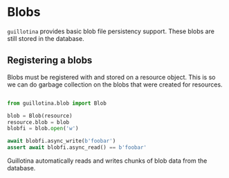 # Blobs

`guillotina` provides basic blob file persistency support. These blobs are still
stored in the database.


## Registering a blobs

Blobs must be registered with and stored on a resource object. This is so we
can do garbage collection on the blobs that were created for resources.

```python

from guillotina.blob import Blob

blob = Blob(resource)
resource.blob = blob
blobfi = blob.open('w')

await blobfi.async_write(b'foobar')
assert await blobfi.async_read() == b'foobar'
```

Guillotina automatically reads and writes chunks of blob data from the database.
